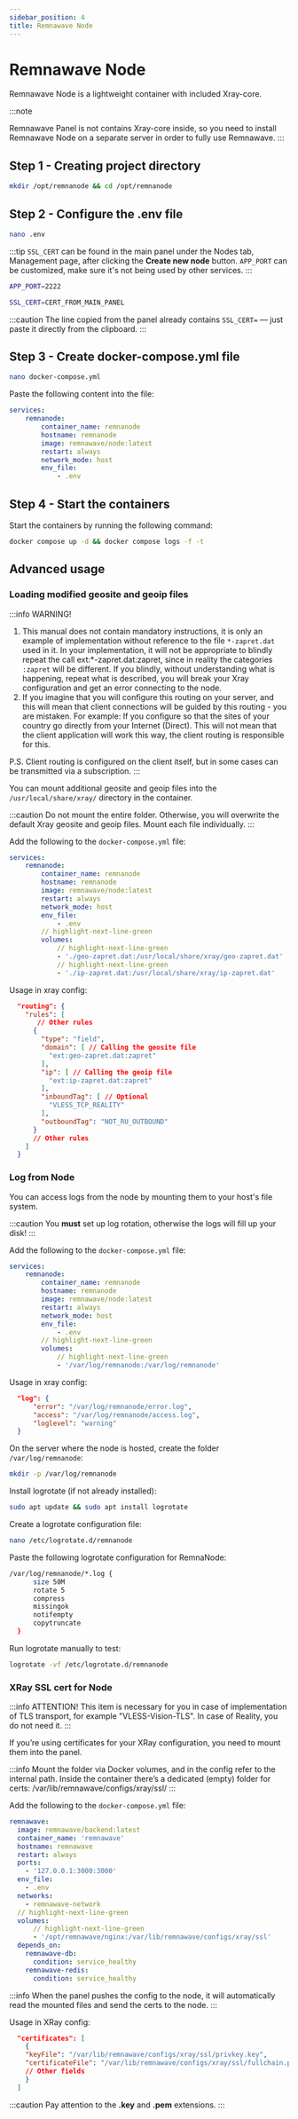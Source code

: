 ```yaml
---
sidebar_position: 4
title: Remnawave Node
---
```


# Remnawave Node

Remnawave Node is a lightweight container with included Xray-core.

:::note

Remnawave Panel is not contains Xray-core inside, so you need to install Remnawave Node on a separate server in order to fully use Remnawave.
:::

## Step 1 - Creating project directory

```bash title="Creating project directory"
mkdir /opt/remnanode && cd /opt/remnanode
```

## Step 2 - Configure the .env file

```bash title="Creating .env file"
nano .env
```

:::tip
`SSL_CERT` can be found in the main panel under the Nodes tab, Management page, after clicking the **Create new node** button. `APP_PORT` can be customized, make sure it's not being used by other services.
:::

```bash title=".env file content"
APP_PORT=2222

SSL_CERT=CERT_FROM_MAIN_PANEL
```
:::caution
The line copied from the panel already contains `SSL_CERT=` — just paste it directly from the clipboard.
:::

## Step 3 - Create docker-compose.yml file

```bash title="Creating docker-compose.yml file"
nano docker-compose.yml
```

Paste the following content into the file:

```yaml title="docker-compose.yml file content"
services:
    remnanode:
        container_name: remnanode
        hostname: remnanode
        image: remnawave/node:latest
        restart: always
        network_mode: host
        env_file:
            - .env
```

## Step 4 - Start the containers

Start the containers by running the following command:

```bash title="Start the containers"
docker compose up -d && docker compose logs -f -t
```

## Advanced usage

### Loading modified geosite and geoip files

:::info
WARNING!
1. This manual does not contain mandatory instructions, it is only an example of implementation without reference to the file `*-zapret.dat` used in it. In your implementation, it will not be appropriate to blindly repeat the call ext:*-zapret.dat:zapret, since in reality the categories `:zapret` will be different. If you blindly, without understanding what is happening, repeat what is described, you will break your Xray configuration and get an error connecting to the node.
2. If you imagine that you will configure this routing on your server, and this will mean that client connections will be guided by this routing - you are mistaken.
For example: If you configure so that the sites of your country go directly from your Internet (Direct). This will not mean that the client application will work this way, the client routing is responsible for this.

P.S.
Client routing is configured on the client itself, but in some cases can be transmitted via a subscription.
:::

You can mount additional geosite and geoip files into the `/usr/local/share/xray/` directory in the container.

:::caution
Do not mount the entire folder. Otherwise, you will overwrite the default Xray geosite and geoip files. Mount each file individually.
:::

Add the following to the `docker-compose.yml` file:

```yaml
services:
    remnanode:
        container_name: remnanode
        hostname: remnanode
        image: remnawave/node:latest
        restart: always
        network_mode: host
        env_file:
            - .env
        // highlight-next-line-green
        volumes:
            // highlight-next-line-green
            - './geo-zapret.dat:/usr/local/share/xray/geo-zapret.dat'
            // highlight-next-line-green
            - './ip-zapret.dat:/usr/local/share/xray/ip-zapret.dat'
```

Usage in xray config:

```json
  "routing": {
    "rules": [
       // Other rules
      {
        "type": "field",
        "domain": [ // Calling the geosite file
          "ext:geo-zapret.dat:zapret"
        ],
        "ip": [ // Calling the geoip file
          "ext:ip-zapret.dat:zapret"
        ],
        "inboundTag": [ // Optional
          "VLESS_TCP_REALITY"
        ],
        "outboundTag": "NOT_RU_OUTBOUND"
      }
      // Other rules
    ]
  }
```

### Log from Node

You can access logs from the node by mounting them to your host's file system.

:::caution
You **must** set up log rotation, otherwise the logs will fill up your disk!
:::

Add the following to the `docker-compose.yml` file:

```yaml
services:
    remnanode:
        container_name: remnanode
        hostname: remnanode
        image: remnawave/node:latest
        restart: always
        network_mode: host
        env_file:
            - .env
        // highlight-next-line-green
        volumes:
            // highlight-next-line-green
            - '/var/log/remnanode:/var/log/remnanode'
```

Usage in xray config:

```json
  "log": {
      "error": "/var/log/remnanode/error.log",
      "access": "/var/log/remnanode/access.log",
      "loglevel": "warning"
  }
```

On the server where the node is hosted, create the folder `/var/log/remnanode`:

```bash
mkdir -p /var/log/remnanode
```

Install logrotate (if not already installed):

```bash
sudo apt update && sudo apt install logrotate
```

Create a logrotate configuration file:

```bash
nano /etc/logrotate.d/remnanode
```

Paste the following logrotate configuration for RemnaNode:

```bash
/var/log/remnanode/*.log {
      size 50M
      rotate 5
      compress
      missingok
      notifempty
      copytruncate
  }
```

Run logrotate manually to test:

```bash
logrotate -vf /etc/logrotate.d/remnanode
```

### XRay SSL cert for Node

:::info
ATTENTION! This item is necessary for you in case of implementation of TLS transport, for example "VLESS-Vision-TLS". In case of Reality, you do not need it.
:::

If you’re using certificates for your XRay configuration, you need to mount them into the panel.

:::info
Mount the folder via Docker volumes, and in the config refer to the internal path.
Inside the container there’s a dedicated (empty) folder for certs:
/var/lib/remnawave/configs/xray/ssl/
:::

Add the following to the `docker-compose.yml` file:

```yaml
remnawave:
  image: remnawave/backend:latest
  container_name: 'remnawave'
  hostname: remnawave
  restart: always
  ports:
    - '127.0.0.1:3000:3000'
  env_file:
    - .env
  networks:
    - remnawave-network
  // highlight-next-line-green
  volumes:
      // highlight-next-line-green
      - '/opt/remnawave/nginx:/var/lib/remnawave/configs/xray/ssl'
  depends_on:
    remnawave-db:
      condition: service_healthy
    remnawave-redis:
      condition: service_healthy
```

:::info
When the panel pushes the config to the node, it will automatically read the mounted files and send the certs to the node.
:::

Usage in XRay config:

```json
  "certificates": [
    {
    "keyFile": "/var/lib/remnawave/configs/xray/ssl/privkey.key",
    "certificateFile": "/var/lib/remnawave/configs/xray/ssl/fullchain.pem"
    // Other fields
    }
  ]
```

:::caution
Pay attention to the **.key** and **.pem** extensions.
:::
